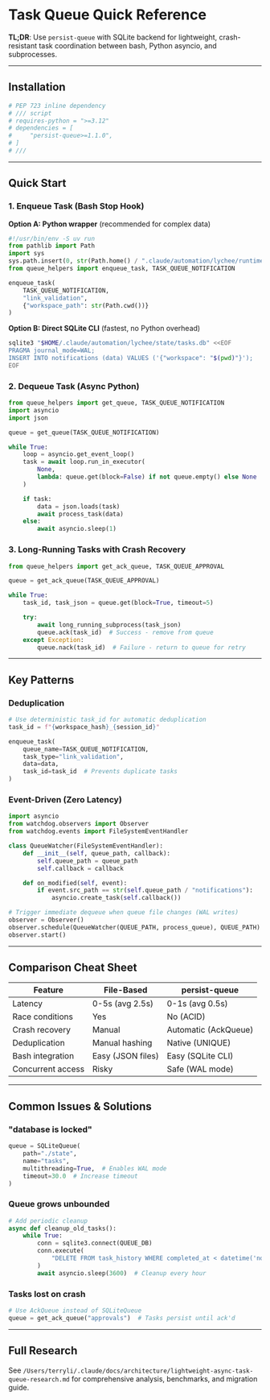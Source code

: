 # Task Queue Quick Reference

**TL;DR**: Use `persist-queue` with SQLite backend for lightweight, crash-resistant task coordination between bash, Python asyncio, and subprocesses.

---

## Installation

```python
# PEP 723 inline dependency
# /// script
# requires-python = ">=3.12"
# dependencies = [
#     "persist-queue>=1.1.0",
# ]
# ///
```

---

## Quick Start

### 1. Enqueue Task (Bash Stop Hook)

**Option A: Python wrapper** (recommended for complex data)

```python
#!/usr/bin/env -S uv run
from pathlib import Path
import sys
sys.path.insert(0, str(Path.home() / ".claude/automation/lychee/runtime/lib"))
from queue_helpers import enqueue_task, TASK_QUEUE_NOTIFICATION

enqueue_task(
    TASK_QUEUE_NOTIFICATION,
    "link_validation",
    {"workspace_path": str(Path.cwd())}
)
```

**Option B: Direct SQLite CLI** (fastest, no Python overhead)

```bash
sqlite3 "$HOME/.claude/automation/lychee/state/tasks.db" <<EOF
PRAGMA journal_mode=WAL;
INSERT INTO notifications (data) VALUES ('{"workspace": "$(pwd)"}');
EOF
```

### 2. Dequeue Task (Async Python)

```python
from queue_helpers import get_queue, TASK_QUEUE_NOTIFICATION
import asyncio
import json

queue = get_queue(TASK_QUEUE_NOTIFICATION)

while True:
    loop = asyncio.get_event_loop()
    task = await loop.run_in_executor(
        None,
        lambda: queue.get(block=False) if not queue.empty() else None
    )

    if task:
        data = json.loads(task)
        await process_task(data)
    else:
        await asyncio.sleep(1)
```

### 3. Long-Running Tasks with Crash Recovery

```python
from queue_helpers import get_ack_queue, TASK_QUEUE_APPROVAL

queue = get_ack_queue(TASK_QUEUE_APPROVAL)

while True:
    task_id, task_json = queue.get(block=True, timeout=5)

    try:
        await long_running_subprocess(task_json)
        queue.ack(task_id)  # Success - remove from queue
    except Exception:
        queue.nack(task_id)  # Failure - return to queue for retry
```

---

## Key Patterns

### Deduplication

```python
# Use deterministic task_id for automatic deduplication
task_id = f"{workspace_hash}_{session_id}"

enqueue_task(
    queue_name=TASK_QUEUE_NOTIFICATION,
    task_type="link_validation",
    data=data,
    task_id=task_id  # Prevents duplicate tasks
)
```

### Event-Driven (Zero Latency)

```python
import asyncio
from watchdog.observers import Observer
from watchdog.events import FileSystemEventHandler

class QueueWatcher(FileSystemEventHandler):
    def __init__(self, queue_path, callback):
        self.queue_path = queue_path
        self.callback = callback

    def on_modified(self, event):
        if event.src_path == str(self.queue_path / "notifications"):
            asyncio.create_task(self.callback())

# Trigger immediate dequeue when queue file changes (WAL writes)
observer = Observer()
observer.schedule(QueueWatcher(QUEUE_PATH, process_queue), QUEUE_PATH)
observer.start()
```

---

## Comparison Cheat Sheet

| Feature | File-Based | persist-queue |
| --- | --- | --- |
| Latency | 0-5s (avg 2.5s) | 0-1s (avg 0.5s) |
| Race conditions | Yes | No (ACID) |
| Crash recovery | Manual | Automatic (AckQueue) |
| Deduplication | Manual hashing | Native (UNIQUE) |
| Bash integration | Easy (JSON files) | Easy (SQLite CLI) |
| Concurrent access | Risky | Safe (WAL mode) |

---

## Common Issues & Solutions

### "database is locked"

```python
queue = SQLiteQueue(
    path="./state",
    name="tasks",
    multithreading=True,  # Enables WAL mode
    timeout=30.0  # Increase timeout
)
```

### Queue grows unbounded

```python
# Add periodic cleanup
async def cleanup_old_tasks():
    while True:
        conn = sqlite3.connect(QUEUE_DB)
        conn.execute(
            "DELETE FROM task_history WHERE completed_at < datetime('now', '-24 hours')"
        )
        await asyncio.sleep(3600)  # Cleanup every hour
```

### Tasks lost on crash

```python
# Use AckQueue instead of SQLiteQueue
queue = get_ack_queue("approvals")  # Tasks persist until ack'd
```

---

## Full Research

See `/Users/terryli/.claude/docs/architecture/lightweight-async-task-queue-research.md` for comprehensive analysis, benchmarks, and migration guide.
